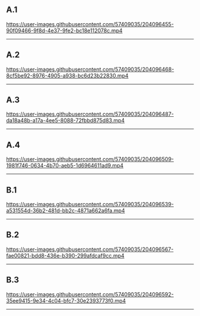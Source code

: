 <h2>A.1</h2>

https://user-images.githubusercontent.com/57409035/204096455-90f09466-9f8d-4e37-9fe2-bc18e112078c.mp4

<hr>

<h2>A.2</h2>

https://user-images.githubusercontent.com/57409035/204096468-8cf5be92-8976-4905-a938-bc6d23b22830.mp4

<hr>

<h2>A.3</h2>

https://user-images.githubusercontent.com/57409035/204096487-da18a48b-a17a-4ee5-8088-72fbbd875d83.mp4

<hr>

<h2>A.4</h2>

https://user-images.githubusercontent.com/57409035/204096509-1981f746-0634-4b70-aeb5-1d6964611ad9.mp4

<hr>

<h2>B.1</h2>

https://user-images.githubusercontent.com/57409035/204096539-a531554d-36b2-481d-bb2c-4871a662a6fa.mp4

<hr>

<h2>B.2</h2>

https://user-images.githubusercontent.com/57409035/204096567-fae00821-bdd8-436e-b390-299afdcaf9cc.mp4

<hr>

<h2>B.3</h2>

https://user-images.githubusercontent.com/57409035/204096592-35ee9415-9e34-4c04-bfc7-30e2393773f0.mp4

<hr>
 


